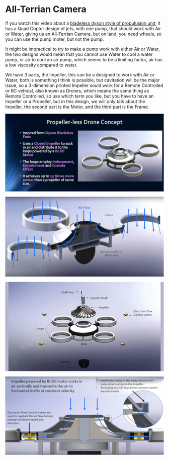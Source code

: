 # All-Terrian Camera

If you watch this video about a [bladeless dyson style of propulusion unit](https://www.youtube.com/watch?v=f2UCK3pCFjk), 
it has a Quad Copter design of jets, with one pump, that should work with Air or Water,
giving us an All-Terrian Camera, but on land, you need wheels, so you can use the pump moter,
but not the pump.

It might be impractical to try to make a pump work with either Air or Water, 
the two designs would mean that you cannot use Water to cool a water pump, 
or air to cool an air pump, which seems to be a limiting factor,
air has a low viscosity compared to water.

We have 3 parts, the Impeller, this can be a designed to work with Air or Water,
both is something I think is possible, but cavitation will be the major issue,
so a 3-dimension printed Impeller sould work for a Remote Controlled or RC vehical,
also known as Drones, which means the same thing as Remote Controlled, so use which term you like,
but you have to have an Impeller or a Propeller, but in this design,
we will only talk about the Impeller, the second part is the Motor, 
and the third part is the Frame.

![dyson-quad-copter-pumb-concept](https://github.com/Light-Wizzard/All-Terrian-Camera/blob/main/images/dyson-quad-copter-pump-concept-666.png)

![dyson-quad-copter-pumb](https://github.com/Light-Wizzard/All-Terrian-Camera/blob/main/images/dyson-quad-copter-pump-666.png)

![dyson-quad-copter-pumb-flow](https://github.com/Light-Wizzard/All-Terrian-Camera/blob/main/images/dyson-quad-copter-pump-breakdown-666.png)

![dyson-quad-copter-pumb-flow](https://github.com/Light-Wizzard/All-Terrian-Camera/blob/main/images/dyson-quad-copter-pump-flow-666.png)

